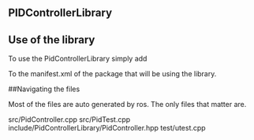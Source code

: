 ## PIDControllerLibrary

## Use of the library

To use the PidControllerLibrary simply add 

<depend package="PidControllerLibrary"/>

To the manifest.xml of the package that will be using the library.

##Navigating the files

Most of the files are auto generated by ros.
The only files that matter are.

src/PidController.cpp
src/PidTest.cpp
include/PidControllerLibrary/PidController.hpp
test/utest.cpp 




